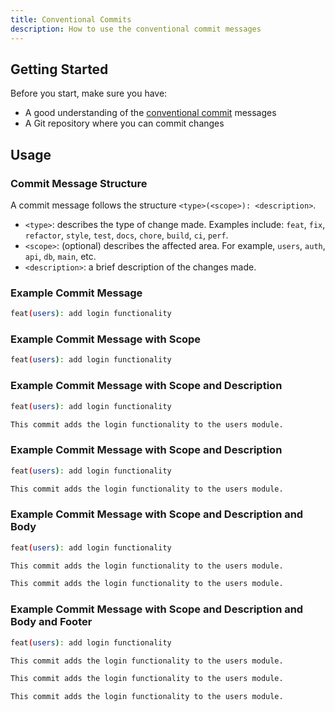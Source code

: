 ```yaml
---
title: Conventional Commits
description: How to use the conventional commit messages
---
```


## Getting Started

Before you start, make sure you have:

- A good understanding of the [conventional commit](https://www.conventionalcommits.org/en/v1.0.0/) messages
- A Git repository where you can commit changes

## Usage

### Commit Message Structure

A commit message follows the structure `<type>(<scope>): <description>`.

- `<type>`: describes the type of change made. Examples include: `feat`, `fix`, `refactor`, `style`, `test`, `docs`, `chore`, `build`, `ci`, `perf`.
- `<scope>`: (optional) describes the affected area. For example, `users`, `auth`, `api`, `db`, `main`, etc.
- `<description>`: a brief description of the changes made.

### Example Commit Message

```bash
feat(users): add login functionality
```

### Example Commit Message with Scope

```bash
feat(users): add login functionality
```

### Example Commit Message with Scope and Description

```bash
feat(users): add login functionality

This commit adds the login functionality to the users module.
```

### Example Commit Message with Scope and Description

```bash
feat(users): add login functionality

This commit adds the login functionality to the users module.
```

### Example Commit Message with Scope and Description and Body

```bash
feat(users): add login functionality

This commit adds the login functionality to the users module.

This commit adds the login functionality to the users module.
```

### Example Commit Message with Scope and Description and Body and Footer

```bash
feat(users): add login functionality

This commit adds the login functionality to the users module.

This commit adds the login functionality to the users module.

This commit adds the login functionality to the users module.
```
